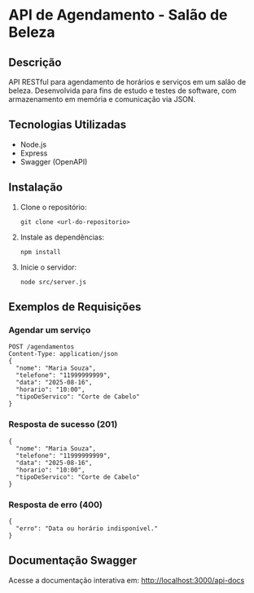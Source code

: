 # API de Agendamento - Salão de Beleza

## Descrição
API RESTful para agendamento de horários e serviços em um salão de beleza. Desenvolvida para fins de estudo e testes de software, com armazenamento em memória e comunicação via JSON.

## Tecnologias Utilizadas
- Node.js
- Express
- Swagger (OpenAPI)

## Instalação
1. Clone o repositório:
   ```
   git clone <url-do-repositorio>
   ```
2. Instale as dependências:
   ```
   npm install
   ```
3. Inicie o servidor:
   ```
   node src/server.js
   ```

## Exemplos de Requisições
### Agendar um serviço
```
POST /agendamentos
Content-Type: application/json
{
  "nome": "Maria Souza",
  "telefone": "11999999999",
  "data": "2025-08-16",
  "horario": "10:00",
  "tipoDeServico": "Corte de Cabelo"
}
```

### Resposta de sucesso (201)
```
{
  "nome": "Maria Souza",
  "telefone": "11999999999",
  "data": "2025-08-16",
  "horario": "10:00",
  "tipoDeServico": "Corte de Cabelo"
}
```

### Resposta de erro (400)
```
{
  "erro": "Data ou horário indisponível."
}
```

## Documentação Swagger
Acesse a documentação interativa em: [http://localhost:3000/api-docs](http://localhost:3000/api-docs)
